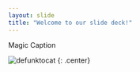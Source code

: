```yaml
---
layout: slide
title: "Welcome to our slide deck!"
---
```


 Magic Caption

![defunktocat](https://octodex.github.com/images/defunktocat.png)
{: .center}
